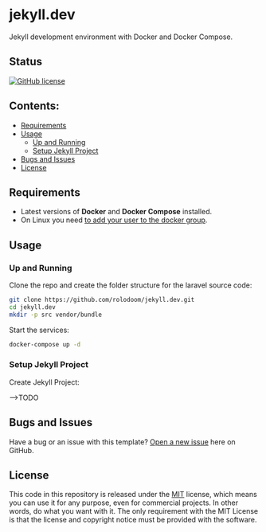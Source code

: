# jekyll.dev

Jekyll development environment with Docker and Docker Compose.

## Status

[![GitHub license](https://img.shields.io/badge/license-MIT-blue.svg)](https://raw.githubusercontent.com/rolodoom/jekyll.dev/main/LICENSE)

## Contents:

- [Requirements](#requirements)
- [Usage](#usage)
  - [Up and Running](#up-and-running)
  - [Setup Jekyll Project](#setup-jekyll-project)
- [Bugs and Issues](#bugs-and-issues)
- [License](#license)

## Requirements

- Latest versions of **Docker** and **Docker Compose** installed.
- On Linux you need [to add your user to the docker group](https://docs.docker.com/engine/install/linux-postinstall/#manage-docker-as-a-non-root-user).

## Usage

### Up and Running

Clone the repo and create the folder structure for the laravel source code:

```bash
git clone https://github.com/rolodoom/jekyll.dev.git
cd jekyll.dev
mkdir -p src vendor/bundle
```

Start the services:

```bash
docker-compose up -d
```

### Setup Jekyll Project

Create Jekyll Project:

-->TODO

## Bugs and Issues

Have a bug or an issue with this template? [Open a new issue](https://github.com/rolodoom/jekyll.dev/issues) here on GitHub.

## License

This code in this repository is released under the [MIT](https://raw.githubusercontent.com/rolodoom/jekyll.dev/main/LICENSE) license, which means you can use it for any purpose, even for commercial projects. In other words, do what you want with it. The only requirement with the MIT License is that the license and copyright notice must be provided with the software.
